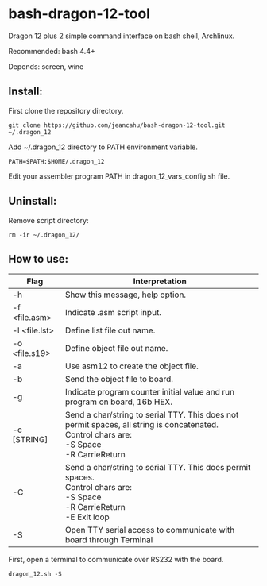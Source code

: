 # bash-dragon-12-tool
Dragon 12 plus 2 simple command interface on bash shell, Archlinux.

Recommended: bash 4.4+

Depends: screen, wine

## Install:

First clone the repository directory.

    git clone https://github.com/jeancahu/bash-dragon-12-tool.git ~/.dragon_12
	
Add ~/.dragon\_12 directory to PATH environment variable.

	PATH=$PATH:$HOME/.dragon_12
	
Edit your assembler program PATH in dragon\_12\_vars\_config.sh file.

## Uninstall:

Remove script directory:

	rm -ir ~/.dragon_12/

## How to use:
| Flag | Interpretation |
| ------ | ------ |
| -h     | Show this message, help option. |
|  -f <file.asm> | Indicate <file>.asm script input. |
| -l		<file.lst> | Define list file out name. |
| -o <file.s19> | Define object file out name. |
| -a | Use asm12 to create the object file. |
| -b | Send the object file to board. |
|-g		<XXXX>| Indicate program counter initial value and run program on board, 16b HEX. |
|-c		[STRING]| Send a char/string to serial TTY. This does not permit spaces, all string is concatenated. <br/> Control chars are: <br/>-S Space <br/> -R CarrieReturn|
|-C|Send a char/string to serial TTY. This does permit spaces. <br/>Control chars are: <br/>-S Space <br/>-R CarrieReturn <br/> -E Exit loop|
| -S |	Open TTY serial access to communicate with board through Terminal|
First, open a terminal to communicate over RS232 with the board.

    dragon_12.sh -S
